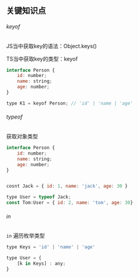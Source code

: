 ## 关键知识点

###### keyof

JS当中获取key的语法：Object.keys()

TS当中获取key的类型：keyof

```js
interface Person {
    id: number;
    name: string;
    age: number;
}

type K1 = keyof Person; // 'id' | 'name | 'age'
```



###### typeof

获取对象类型

```js
interface Person {
    id: number;
    name: string;
    age: number;
}


cosnt Jack = { id: 1, name: 'jack', age: 30 }

type User = typeof Jack;
const Tom:User = { id: 2, name: 'tom', age: 30}
```

###### in

`in` 遍历枚举类型

```js
type Keys = 'id' | 'name' | 'age'

type User = {
    [k in Keys] : any;
}
```


